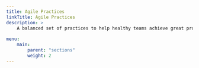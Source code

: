 ```yaml
---
title: Agile Practices
linkTitle: Agile Practices
description: >
    A balanced set of practices to help healthy teams achieve great product outcomes
    
menu:
    main:
        parent: "sections"
        weight: 2
---
```

